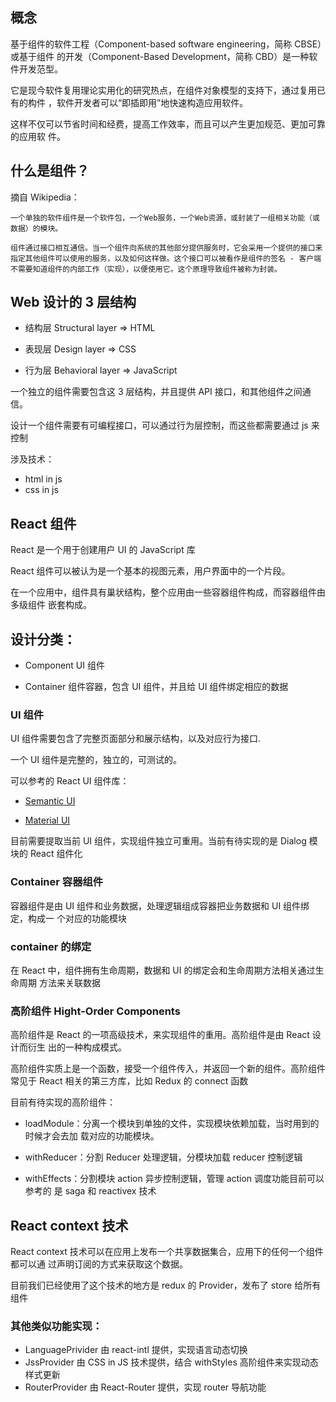 ## 概念

基于组件的软件工程（Component-based software engineering，简称 CBSE）或基于组件
的开发（Component-Based Development，简称 CBD）是一种软件开发范型。

它是现今软件复用理论实用化的研究热点，在组件对象模型的支持下，通过复用已有的构件
，软件开发者可以“即插即用”地快速构造应用软件。

这样不仅可以节省时间和经费，提高工作效率，而且可以产生更加规范、更加可靠的应用软
件。

## 什么是组件？

摘自 Wikipedia：

    一个单独的软件组件是一个软件包，一个Web服务，一个Web资源，或封装了一组相关功能（或数据）的模块。

    组件通过接口相互通信。当一个组件向系统的其他部分提供服务时，它会采用一个提供的接口来指定其他组件可以使用的服务，以及如何这样做。这个接口可以被看作是组件的签名 - 客户端不需要知道组件的内部工作（实现），以便使用它。这个原理导致组件被称为封装。

## Web 设计的 3 层结构

- 结构层 Structural layer => HTML

- 表现层 Design layer => CSS

- 行为层 Behavioral layer => JavaScript

一个独立的组件需要包含这 3 层结构，并且提供 API 接口，和其他组件之间通信。

设计一个组件需要有可编程接口，可以通过行为层控制，而这些都需要通过 js 来控制

涉及技术：

- html in js
- css in js

## React 组件

React 是一个用于创建用户 UI 的 JavaScript 库

React 组件可以被认为是一个基本的视图元素，用户界面中的一个片段。

在一个应用中，组件具有巢状结构，整个应用由一些容器组件构成，而容器组件由多级组件
嵌套构成。

## 设计分类：

- Component UI 组件

- Container 组件容器，包含 UI 组件，并且给 UI 组件绑定相应的数据

### UI 组件

UI 组件需要包含了完整页面部分和展示结构，以及对应行为接口.

一个 UI 组件是完整的，独立的，可测试的。

可以参考的 React UI 组件库：

- [Semantic UI](https://react.semantic-ui.com/introduction)

- [Material UI](https://material-ui-next.com/getting-started/installation/)

目前需要提取当前 UI 组件，实现组件独立可重用。当前有待实现的是 Dialog 模块的
React 组件化

### Container 容器组件

容器组件是由 UI 组件和业务数据，处理逻辑组成容器把业务数据和 UI 组件绑定，构成一
个对应的功能模块

### container 的绑定

在 React 中，组件拥有生命周期，数据和 UI 的绑定会和生命周期方法相关通过生命周期
方法来关联数据

### 高阶组件 Hight-Order Components

高阶组件是 React 的一项高级技术，来实现组件的重用。高阶组件是由 React 设计而衍生
出的一种构成模式。

高阶组件实质上是一个函数，接受一个组件传入，并返回一个新的组件。高阶组件常见于
React 相关的第三方库，比如 Redux 的 connect 函数

目前有待实现的高阶组件：

- loadModule：分离一个模块到单独的文件，实现模块依赖加载，当时用到的时候才会去加
  载对应的功能模块。

- withReducer：分割 Reducer 处理逻辑，分模块加载 reducer 控制逻辑

- withEffects：分割模块 action 异步控制逻辑，管理 action 调度功能目前可以参考的
  是 saga 和 reactivex 技术

## React context 技术

React context 技术可以在应用上发布一个共享数据集合，应用下的任何一个组件都可以通
过声明订阅的方式来获取这个数据。

目前我们已经使用了这个技术的地方是 redux 的 Provider，发布了 store 给所有组件

### 其他类似功能实现：

- LanguagePrivider 由 react-intl 提供，实现语言动态切换
- JssProvider 由 CSS in JS 技术提供，结合 withStyles 高阶组件来实现动态样式更新
- RouterProvider 由 React-Router 提供，实现 router 导航功能
